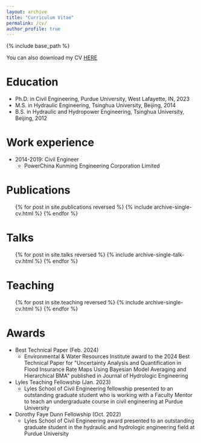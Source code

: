 ```yaml
---
layout: archive
title: "Curriculum Vitae"
permalink: /cv/
author_profile: true
---
```


{% include base_path %}

You can also download my CV [HERE](https://huan1441.github.io/files/CV_Tao_Huang_2024.pdf)

Education
======
* Ph.D. in Civil Engineering, Purdue University, West Lafayette, IN, 2023
* M.S. in Hydraulic Engineering, Tsinghua University, Beijing, 2014
* B.S. in Hydraulic and Hydropower Engineering, Tsinghua University, Beijing, 2012


Work experience
======
* 2014-2019: Civil Engineer
  * PowerChina Kunming Engineering Corporation Limited


Publications
======
  <ul>{% for post in site.publications reversed %}
    {% include archive-single-cv.html %}
  {% endfor %}</ul>

  
Talks
======
  <ul>{% for post in site.talks reversed %}
    {% include archive-single-talk-cv.html  %}
  {% endfor %}</ul>

  
Teaching
======
  <ul>{% for post in site.teaching reversed %}
    {% include archive-single-cv.html %}
  {% endfor %}</ul>


Awards
======
* Best Technical Paper (Feb. 2024)
  * Environmental & Water Resources Institute award to the 2024 Best Technical Paper for "Uncertainty Analysis and Quantification in Flood Insurance Rate Maps Using Bayesian Model Averaging and Hierarchical BMA" published in Journal of Hydrologic Engineering
* Lyles Teaching Fellowship (Jan. 2023)
  * Lyles School of Civil Engineering fellowship presented to an outstanding graduate student who is working with a Faculty Mentor to teach an undergraduate course in civil engineering at Purdue University
* Dorothy Faye Dunn Fellowship (Oct. 2022)
  * Lyles School of Civil Engineering award presented to an outstanding graduate student in the hydraulic and hydrologic engineering field at Purdue University

